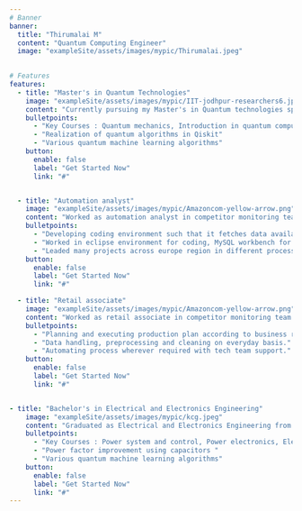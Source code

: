 ```yaml
---
# Banner
banner:
  title: "Thirumalai M"
  content: "Quantum Computing Engineer"
  image: "exampleSite/assets/images/mypic/Thirumalai.jpeg"
  

# Features
features:
  - title: "Master's in Quantum Technologies"
    image: "exampleSite/assets/images/mypic/IIT-jodhpur-researchers6.jpg"
    content: "Currently pursuing my Master's in Quantum technologies specilization in quantum computing at IIT Jodhpur."
    bulletpoints:
      - "Key Courses : Quantum mechanics, Introduction in quantum computation and information, quantum algorithms, quantum machine learning, "
      - "Realization of quantum algorithms in Qiskit"
      - "Various quantum machine learning algorithms"
    button:
      enable: false
      label: "Get Started Now"
      link: "#"


  - title: "Automation analyst"
    image: "exampleSite/assets/images/mypic/Amazoncom-yellow-arrow.png"
    content: "Worked as automation analyst in competitor monitoring team at Amazon."
    bulletpoints:
      - "Developing coding environment such that it fetches data available openly at competitor's website."
      - "Worked in eclipse environment for coding, MySQL workbench for data handling, Xpath and REGEX for scrapping."
      - "Leaded many projects across europe region in different process."
    button:
      enable: false
      label: "Get Started Now"
      link: "#"

  - title: "Retail associate"
    image: "exampleSite/assets/images/mypic/Amazoncom-yellow-arrow.png"
    content: "Worked as retail associate in competitor monitoring team at Amazon."
    bulletpoints:
      - "Planning and executing production plan according to business requirements."
      - "Data handling, preprocessing and cleaning on everyday basis."
      - "Automating process wherever required with tech team support."
    button:
      enable: false
      label: "Get Started Now"
      link: "#"


- title: "Bachelor's in Electrical and Electronics Engineering"
    image: "exampleSite/assets/images/mypic/kcg.jpeg"
    content: "Graduated as Electrical and Electronics Engineering from K.C.G. College of technology, Chennai. "
    bulletpoints:
      - "Key Courses : Power system and control, Power electronics, Electrical Machines,Object oriented programming, Solid state devices etc,. "
      - "Power factor improvement using capacitors "
      - "Various quantum machine learning algorithms"
    button:
      enable: false
      label: "Get Started Now"
      link: "#"
---
```

